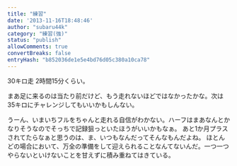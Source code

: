 ```yaml
---
title: "練習"
date: '2013-11-16T18:48:46'
author: "subaru44k"
category: "練習(強)"
status: "publish"
allowComments: true
convertBreaks: false
entryHash: "b852036de1e5e4bd76d05c380a10ca78"
---
```

30キロ走
2時間15分くらい。

まあ足に来るのは当たり前だけど、もう走れないほどではなかったかな。次は35キロにチャレンジしてもいいかもしんない。

うーん、いまいちフルをちゃんと走れる自信がわかない。ハーフはまあなんとかなりそうなのでそっちで記録狙っといたほうがいいかもなぁ。
あと1か月プラスされてたらなぁと思うのは、ま、いつもなんだってそんなもんだよね。
ほとんどの場合において、万全の準備をして迎えられることなんてないんだ。一つ一つやらないといけないことを甘えずに積み重ねてはきている。
